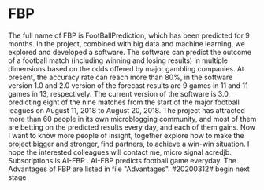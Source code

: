 # FBP
The full name of FBP is FootBallPrediction, which has been predicted for 9 months. In the project, combined with big data and machine learning, we explored and developed a software. The software can predict the outcome of a football match (including winning and losing results) in multiple dimensions based on the odds offered by major gambling companies. At present, the accuracy rate can reach more than 80%, in the software version 1.0 and 2.0 version of the forecast results are 9 games in 11 and 11 games in 13, respectively. The current version of the software is 3.0, predicting eight of the nine matches from the start of the major football leagues on August 11, 2018 to August 20, 2018. The project has attracted more than 60 people in its own microblogging community, and most of them are betting on the predicted results every day, and each of them gains. Now I want to know more people of insight, together explore how to make the project bigger and stronger, find partners, to achieve a win-win situation. I hope the interested colleagues will contact me, micro signal acredjb. Subscriptions is AI-FBP . AI-FBP predicts football game everyday. The Advantages of FBP are listed in file "Advantages".
#20200312# begin next stage
